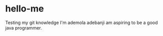 # hello-me
Testing my git knowledge 
I'm ademola adebanji am aspiring to be a good java programmer.
